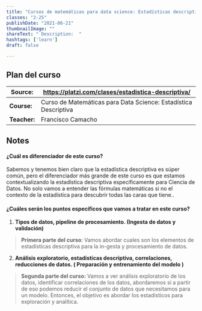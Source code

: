 ```yaml
---
title: "Cursos de matemáticas para data science: Estadísticas descriptivas"
classes: "2-25"
publishDate: "2021-06-21"
thumbnailImage: ""
shareText: " Description:  "
hashtags: ['learn']
draft: false

---
```


## Plan del curso

| Source:      | https://platzi.com/clases/estadistica-descriptiva/           |
| ------------ | ------------------------------------------------------------ |
| **Course:**  | Curso de Matemáticas para Data Science: Estadística Descriptiva |
| **Teacher:** | Francisco Camacho                                            |



## Notes 

#### ¿Cuál es diferenciador de este curso?

Sabemos y tenemos bien claro que la estadística descriptiva es súper común, pero el diferenciador más grande de este curso es que estamos contextualizando la estadística descriptiva específicamente para Ciencia de Datos. No solo vamos a entender las fórmulas matemáticas si no el contexto de la estadística para descubrir todas las caras que tiene..

#### ¿Cuáles serán los puntos específicos que vamos a tratar en este curso?

1.  **Tipos de datos, pipeline de procesamiento. (Ingesta de datos y validación)**

> **Primera parte del curso**: Vamos abordar cuales son los elementos de estadísticas  descriptiva para la in-gesta y procesamiento de datos. 

2. **Análisis exploratorio, estadísticas descriptiva, correlaciones, reducciones de datos. ( Preparación y entrenamiento del modelo )**

> **Segunda parte del curso:** Vamos a ver análisis exploratorio de los datos, identificar correlaciones de los datos, abordaremos si a partir de eso podemos reducir el conjunto de datos que necesitamos para un modelo. Entonces, el objetivo es abordar los estadísticos para exploración y analítica.

